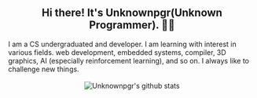<h2 align="center">Hi there! It's <strong>Unknownpgr(Unknown Programmer)</strong>. 👨‍💻</h2>
<div>
I am a CS undergraduated and developer. I am learning with interest in various fields. web development, embedded systems, compiler, 3D graphics, AI (especially reinforcement learning), and so on. I always like to challenge new things.
</div>
<br>
<div align="center">
<img src="https://github-readme-stats.vercel.app/api?username=unknownpgr&show_icons=true&theme=light&line_height=27" alt="Unknownpgr's github stats"/>
</div>

